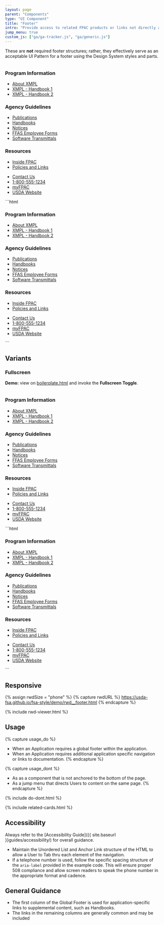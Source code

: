 ```yaml
---
layout: page
parent: "Components"
type: "UI Component"
title: "Footer"
intro: "Provide access to related FPAC products or links not directly associated with application."
jump_menu: true
custom_js: ["ga/ga-tracker.js", "ga/generic.js"]
---
```


These are **not** required footer structures; rather, they effectively serve as an acceptable UI Pattern for a footer using the Design System styles and parts.

<div class="ds-preview">
  <div style="overflow: hidden">
    <div class="fsa-footer">
      <div class="fsa-footer__bd">
        <div class="fsa-grid">
          <div class="fsa-footer__primary fsa-grid__1/1 fsa-grid__9/12@l">
            <div class="fsa-grid">
              <div class="fsa-grid__1/1 fsa-grid__1/3@m">
                <h3 class="fsa-footer__cat-header">Program Information</h3>
                <ul class="fsa-footer__list">
                  <li class="fsa-footer__list-item"><a href="/link.html" target="_blank">About XMPL</a></li>
                  <li class="fsa-footer__list-item"><a href="/link.html" target="_blank">XMPL - Handbook 1</a></li>
                  <li class="fsa-footer__list-item"><a href="/link.html" target="_blank">XMPL - Handbook 2</a></li>
                </ul>
              </div>
              <div class="fsa-grid__1/1 fsa-grid__1/3@m">
                <h3 class="fsa-footer__cat-header">Agency Guidelines</h3>
                <ul class="fsa-footer__list">
                  <li class="fsa-footer__list-item"><a href="/link.html" target="_blank">Publications</a></li>
                  <li class="fsa-footer__list-item"><a href="/link.html" target="_blank">Handbooks</a></li>
                  <li class="fsa-footer__list-item"><a href="/link.html" target="_blank">Notices</a></li>
                  <li class="fsa-footer__list-item"><a href="/link.html" target="_blank">FFAS Employee Forms</a></li>
                  <li class="fsa-footer__list-item"><a href="/link.html" target="_blank">Software Transmittals</a></li>
                </ul>
              </div>
              <div class="fsa-grid__1/1 fsa-grid__1/3@m">
                <h3 class="fsa-footer__cat-header">Resources</h3>
                <ul class="fsa-footer__list">
                  <li class="fsa-footer__list-item"><a href="/link.html" target="_blank">Inside FPAC</a></li>
                  <li class="fsa-footer__list-item"><a href="/link.html" target="_blank">Policies and Links</a></li>
                </ul>
              </div>
            </div>
          </div>
          <div class="fsa-footer__secondary fsa-grid__1/1 fsa-grid__3/12@l">
            <ul class="fsa-footer__list fsa-footer__secondary-list">
              <li class="fsa-footer__list-item fsa-footer__secondary-list-item">
                <a class="fsa-btn fsa-footer__btn" href="/link.html" target="_blank">Contact Us</a>
              </li>
              <li class="fsa-footer__list-item fsa-footer__secondary-list-item"><a href="tel:+8005551234" aria-label="FSA Telephone Number. 1 800. 5 5 5. 1 2 3 4." target="_blank">1-800-555-1234</a></li>
              <li class="fsa-footer__list-item fsa-footer__secondary-list-item"><a href="/link.html" target="_blank">myFPAC</a></li>
              <li class="fsa-footer__list-item fsa-footer__secondary-list-item"><a href="/link.html" target="_blank">USDA Website</a></li>
            </ul>
          </div>
        </div>
      </div>
    </div>
  </div>
</div>
```html
<div class="fsa-footer">
  <div class="fsa-footer__bd">
    <div class="fsa-grid">
      <div class="fsa-footer__primary fsa-grid__1/1 fsa-grid__9/12@l">
        <div class="fsa-grid">
          <div class="fsa-grid__1/1 fsa-grid__1/3@m">
            <h3 class="fsa-footer__cat-header">Program Information</h3>
            <ul class="fsa-footer__list">
              <li class="fsa-footer__list-item"><a href="/link.html" target="_blank">About XMPL</a></li>
              <li class="fsa-footer__list-item"><a href="/link.html" target="_blank">XMPL - Handbook 1</a></li>
              <li class="fsa-footer__list-item"><a href="/link.html" target="_blank">XMPL - Handbook 2</a></li>
            </ul>
          </div>
          <div class="fsa-grid__1/1 fsa-grid__1/3@m">
            <h3 class="fsa-footer__cat-header">Agency Guidelines</h3>
            <ul class="fsa-footer__list">
              <li class="fsa-footer__list-item"><a href="/link.html" target="_blank">Publications</a></li>
              <li class="fsa-footer__list-item"><a href="/link.html" target="_blank">Handbooks</a></li>
              <li class="fsa-footer__list-item"><a href="/link.html" target="_blank">Notices</a></li>
              <li class="fsa-footer__list-item"><a href="/link.html" target="_blank">FFAS Employee Forms</a></li>
              <li class="fsa-footer__list-item"><a href="/link.html" target="_blank">Software Transmittals</a></li>
            </ul>
          </div>
          <div class="fsa-grid__1/1 fsa-grid__1/3@m">
            <h3 class="fsa-footer__cat-header">Resources</h3>
            <ul class="fsa-footer__list">
              <li class="fsa-footer__list-item"><a href="/link.html" target="_blank">Inside FPAC</a></li>
              <li class="fsa-footer__list-item"><a href="/link.html" target="_blank">Policies and Links</a></li>
            </ul>
          </div>
        </div>
      </div>
      <div class="fsa-footer__secondary fsa-grid__1/1 fsa-grid__3/12@l">
        <ul class="fsa-footer__list fsa-footer__secondary-list">
          <li class="fsa-footer__list-item fsa-footer__secondary-list-item">
            <a class="fsa-btn fsa-footer__btn" href="/link.html" target="_blank">Contact Us</a>
          </li>
          <li class="fsa-footer__list-item fsa-footer__secondary-list-item"><a href="tel:+8005551234" aria-label="FSA Telephone Number. 1 800. 5 5 5. 1 2 3 4." target="_blank">1-800-555-1234</a></li>
          <li class="fsa-footer__list-item fsa-footer__secondary-list-item"><a href="/link.html" target="_blank">myFPAC</a></li>
          <li class="fsa-footer__list-item fsa-footer__secondary-list-item"><a href="/link.html" target="_blank">USDA Website</a></li>
        </ul>
      </div>
    </div>
  </div>
</div>
```

## Variants

### Fullscreen

<div class="fsa-alert fsa-alert--info fsa-alert--no-icon">
  <div class="fsa-alert__body">
    <p class="fsa-alert__text"><strong>Demo:</strong> view on <a href="https://usda-fsa.github.io/fsa-style/boilerplate.html">boilerplate.html</a> and invoke the <strong>Fullscreen Toggle</strong>.</p>
  </div>
</div>

<div class="ds-preview">
  <div style="overflow: hidden">
    <div class="fsa-footer fsa-footer--fullscreen">
      <div class="fsa-footer__bd">
        <div class="fsa-grid">
          <div class="fsa-footer__primary fsa-grid__1/1 fsa-grid__9/12@l">
            <div class="fsa-grid">
              <div class="fsa-grid__1/1 fsa-grid__1/3@m">
                <h3 class="fsa-footer__cat-header">Program Information</h3>
                <ul class="fsa-footer__list">
                  <li class="fsa-footer__list-item"><a href="/link.html" target="_blank">About XMPL</a></li>
                  <li class="fsa-footer__list-item"><a href="/link.html" target="_blank">XMPL - Handbook 1</a></li>
                  <li class="fsa-footer__list-item"><a href="/link.html" target="_blank">XMPL - Handbook 2</a></li>
                </ul>
              </div>
              <div class="fsa-grid__1/1 fsa-grid__1/3@m">
                <h3 class="fsa-footer__cat-header">Agency Guidelines</h3>
                <ul class="fsa-footer__list">
                  <li class="fsa-footer__list-item"><a href="/link.html" target="_blank">Publications</a></li>
                  <li class="fsa-footer__list-item"><a href="/link.html" target="_blank">Handbooks</a></li>
                  <li class="fsa-footer__list-item"><a href="/link.html" target="_blank">Notices</a></li>
                  <li class="fsa-footer__list-item"><a href="/link.html" target="_blank">FFAS Employee Forms</a></li>
                  <li class="fsa-footer__list-item"><a href="/link.html" target="_blank">Software Transmittals</a></li>
                </ul>
              </div>
              <div class="fsa-grid__1/1 fsa-grid__1/3@m">
                <h3 class="fsa-footer__cat-header">Resources</h3>
                <ul class="fsa-footer__list">
                  <li class="fsa-footer__list-item"><a href="/link.html" target="_blank">Inside FPAC</a></li>
                  <li class="fsa-footer__list-item"><a href="/link.html" target="_blank">Policies and Links</a></li>
                </ul>
              </div>
            </div>
          </div>
          <div class="fsa-footer__secondary fsa-grid__1/1 fsa-grid__3/12@l">
            <ul class="fsa-footer__list fsa-footer__secondary-list">
              <li class="fsa-footer__list-item fsa-footer__secondary-list-item">
                <a class="fsa-btn fsa-footer__btn" href="/link.html" target="_blank">Contact Us</a>
              </li>
              <li class="fsa-footer__list-item fsa-footer__secondary-list-item"><a href="tel:+8005551234" aria-label="FSA Telephone Number. 1 800. 5 5 5. 1 2 3 4." target="_blank">1-800-555-1234</a></li>
              <li class="fsa-footer__list-item fsa-footer__secondary-list-item"><a href="/link.html" target="_blank">myFPAC</a></li>
              <li class="fsa-footer__list-item fsa-footer__secondary-list-item"><a href="/link.html" target="_blank">USDA Website</a></li>
            </ul>
          </div>
        </div>
      </div>
    </div>
  </div>
</div>
```html
<div class="fsa-footer fsa-footer--fullscreen">
  <div class="fsa-footer__bd">
    <div class="fsa-grid">
      <div class="fsa-footer__primary fsa-grid__1/1 fsa-grid__9/12@l">
        <div class="fsa-grid">
          <div class="fsa-grid__1/1 fsa-grid__1/3@m">
            <h3 class="fsa-footer__cat-header">Program Information</h3>
            <ul class="fsa-footer__list">
              <li class="fsa-footer__list-item"><a href="/link.html" target="_blank">About XMPL</a></li>
              <li class="fsa-footer__list-item"><a href="/link.html" target="_blank">XMPL - Handbook 1</a></li>
              <li class="fsa-footer__list-item"><a href="/link.html" target="_blank">XMPL - Handbook 2</a></li>
            </ul>
          </div>
          <div class="fsa-grid__1/1 fsa-grid__1/3@m">
            <h3 class="fsa-footer__cat-header">Agency Guidelines</h3>
            <ul class="fsa-footer__list">
              <li class="fsa-footer__list-item"><a href="/link.html" target="_blank">Publications</a></li>
              <li class="fsa-footer__list-item"><a href="/link.html" target="_blank">Handbooks</a></li>
              <li class="fsa-footer__list-item"><a href="/link.html" target="_blank">Notices</a></li>
              <li class="fsa-footer__list-item"><a href="/link.html" target="_blank">FFAS Employee Forms</a></li>
              <li class="fsa-footer__list-item"><a href="/link.html" target="_blank">Software Transmittals</a></li>
            </ul>
          </div>
          <div class="fsa-grid__1/1 fsa-grid__1/3@m">
            <h3 class="fsa-footer__cat-header">Resources</h3>
            <ul class="fsa-footer__list">
              <li class="fsa-footer__list-item"><a href="/link.html" target="_blank">Inside FPAC</a></li>
              <li class="fsa-footer__list-item"><a href="/link.html" target="_blank">Policies and Links</a></li>
            </ul>
          </div>
        </div>
      </div>
      <div class="fsa-footer__secondary fsa-grid__1/1 fsa-grid__3/12@l">
        <ul class="fsa-footer__list fsa-footer__secondary-list">
          <li class="fsa-footer__list-item fsa-footer__secondary-list-item">
            <a class="fsa-btn fsa-footer__btn" href="/link.html" target="_blank">Contact Us</a>
          </li>
          <li class="fsa-footer__list-item fsa-footer__secondary-list-item"><a href="tel:+8005551234" aria-label="FSA Telephone Number. 1 800. 5 5 5. 1 2 3 4." target="_blank">1-800-555-1234</a></li>
          <li class="fsa-footer__list-item fsa-footer__secondary-list-item"><a href="/link.html" target="_blank">myFPAC</a></li>
          <li class="fsa-footer__list-item fsa-footer__secondary-list-item"><a href="/link.html" target="_blank">USDA Website</a></li>
        </ul>
      </div>
    </div>
  </div>
</div>
```

## Responsive

{% assign rwdSize = "phone" %}
{% capture rwdURL %}
https://usda-fsa.github.io/fsa-style/demo/rwd__footer.html
{% endcapture %}

{% include rwd-viewer.html %}

## Usage

{% capture usage_do %}
* When an Application requires a global footer within the application.
* When an Application requires additional application specific navigation or links to documentation.
{% endcapture %}

{% capture usage_dont %}
* As as a component that is not anchored to the bottom of the page.
* As a jump menu that directs Users to content on the same page.
{% endcapture %}

{% include do-dont.html %}

{% include related-cards.html %}

## Accessibility

Always refer to the [Accessibility Guide]({{ site.baseurl }}guides/accessibility/) for overall guidance.

* Maintain the Unordered List and Anchor Link structure of the HTML to allow a User to Tab thru each element of the navigation.
* If a telephone number is used, follow the specific spacing structure of the `aria-label` provided in the example code. This will ensure proper 508 compliance and allow screen readers to speak the phone number in the appropriate format and cadence.

## General Guidance

* The first column of the Global Footer is used for application-specific links to supplemental content, such as Handbooks.
* The links in the remaining columns are generally common and may be included
